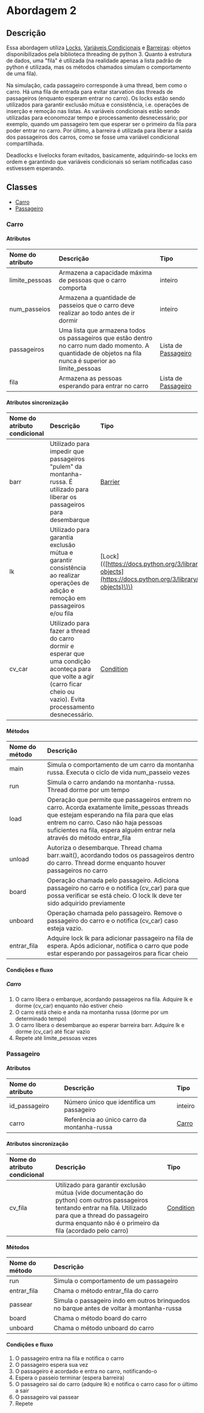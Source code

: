 # Abordagem 2

## Descrição

Essa abordagem utiliza [Locks](https://docs.python.org/3/library/threading.html#lock-objects), [Variáveis Condicionais](https://docs.python.org/3/library/threading.html#condition-objects) e [Barreiras](https://docs.python.org/3/library/threading.html#barrier-objects): objetos disponibilizados pela biblioteca threading de python 3. Quanto à estrutura de dados, uma "fila" é utilizada \(na realidade apenas a lista padrão de python é utilizada, mas os métodos chamados simulam o comportamento de uma fila\).

Na simulação, cada passageiro corresponde à uma thread, bem como o carro. Há uma fila de entrada para evitar starvation das threads de passageiros \(enquanto esperam entrar no carro\). Os locks estão sendo utilizados para garantir exclusão mútua e consistência, i.e. operações de inserção e remoção nas listas. As variáveis condicionais estão sendo utilizadas para economozar tempo e processamento desnecessário; por exemplo, quando um passageiro tem que esperar ser o primeiro da fila para poder entrar no carro. Por último, a barreira é utilizada para liberar a saída dos passageiros dos carros, como se fosse uma variável condicional compartilhada.

Deadlocks e livelocks foram evitados, basicamente, adquirindo-se locks em ordem e garantindo que variáveis condicionais só seriam notificadas caso estivessem esperando.

## Classes

* [Carro](#carro)
* [Passageiro](#passageiro)

### Carro

#### Atributos

| Nome do atributo | Descrição | Tipo |
| :--- | :--- | :--- |
| limite\_pessoas | Armazena a capacidade máxima de pessoas que o carro comporta | inteiro |
| num\_passeios | Armazena a quantidade de passeios que o carro deve realizar ao todo antes de ir dormir | inteiro |
| passageiros | Uma lista que armazena todos os passageiros que estão dentro no carro num dado momento. A quantidade de objetos na fila nunca é superior ao limite\_pessoas | Lista de [Passageiro](#passageiro) |
| fila | Armazena as pessoas esperando para entrar no carro | Lista de [Passageiro](#passageiro) |

#### Atributos sincronização

| Nome do atributo condicional | Descrição | Tipo |
| :--- | :--- | :--- |
| barr | Utilizado para impedir que passageiros "pulem" da montanha-russa. É utilizado para liberar os passageiros para desembarque | [Barrier](https://docs.python.org/3/library/threading.html#barrier-objects) |
| lk | Utilizado para garantia exclusão mútua e garantir consistência ao realizar operações de adição e remoção em passageiros e/ou fila | \[Lock\]\(\([https://docs.python.org/3/library/threading.html\#lock-objects](https://docs.python.org/3/library/threading.html#lock-objects)\)\) |
| cv\_car | Utilizado para fazer a thread do carro dormir e esperar que uma condição aconteça para que volte a agir \(carro ficar cheio ou vazio\). Evita processamento desnecessário. | [Condition](https://docs.python.org/3/library/threading.html#condition-objects) |

#### Métodos

| Nome do método | Descrição |
| :--- | :--- |
| main | Simula o comportamento de um carro da montanha russa. Executa o ciclo de vida num\_passeio vezes |
| run | Simula o carro andando na montanha-russa. Thread dorme por um tempo |
| load | Operação que permite que passageiros entrem no carro. Acorda exatamente limite\_pessoas threads que estejam esperando na fila para que elas entrem no carro. Caso não haja pessoas suficientes na fila, espera alguém entrar nela através do método entrar\_fila |
| unload | Autoriza o desembarque. Thread chama barr.wait\(\), acordando todos os passageiros dentro do carro. Thread dorme enquanto houver passageiros no carro |
| board | Operação chamada pelo passageiro. Adiciona passageiro no carro e o notifica \(cv\_car\) para que possa verificar se está cheio. O lock lk deve ter sido adquirido previamente |
| unboard | Operação chamada pelo passageiro. Remove o passageiro do carro e o notifica \(cv\_car\) caso esteja vazio. |
| entrar\_fila | Adquire lock lk para adicionar passageiro na fila de espera. Após adicionar, notifica o carro que pode estar esperando por passageiros para ficar cheio |

#### Condições e fluxo

##### Carro

1. O carro libera o embarque, acordando passageiros na fila. Adquire lk e dorme \(cv\_car\) enquanto não estiver cheio
2. O carro está cheio e anda na montanha russa \(dorme por um determinado tempo\)
3. O carro libera o desembarque ao esperar barreira barr. Adquire lk e dorme \(cv\_car\) até ficar vazio
4. Repete até limite\_pessoas vezes

### Passageiro

#### Atributos

| Nome do atributo | Descrição | Tipo |
| :--- | :--- | :--- |
| id\_passageiro | Número único que identifica um passageiro | inteiro |
| carro | Referência ao único carro da montanha-russa | [Carro](#Carro) |

#### Atributos sincronização

| Nome do atributo condicional | Descrição | Tipo |
| :--- | :--- | :--- |
| cv\_fila | Utilizado para garantir exclusão mútua \(vide documentação do python\) com outros passageiros tentando entrar na fila. Utilizado para que a thread do passageiro durma enquanto não é o primeiro da fila \(acordado pelo carro\) | [Condition](https://docs.python.org/3/library/threading.html#condition-objects) |

#### Métodos

| Nome do método | Descrição |
| :--- | :--- |
| run | Simula o comportamento de um passageiro |
| entrar\_fila | Chama o método entrar\_fila do carro |
| passear | Simula o passageiro indo em outros brinquedos no barque antes de voltar à montanha-russa |
| board | Chama o método board do carro |
| unboard | Chama o método unboard do carro |

#### Condições e fluxo

1. O passageiro entra na fila e notifica o carro
2. O passageiro espera sua vez
3. O passageiro é acordado e entra no carro, notificando-o
4. Espera o passeio terminar \(espera barreira\)
5. O passageiro sai do carro \(adquire lk\) e notifica o carro caso for o último a sair
6. O passageiro vai passear
7. Repete



